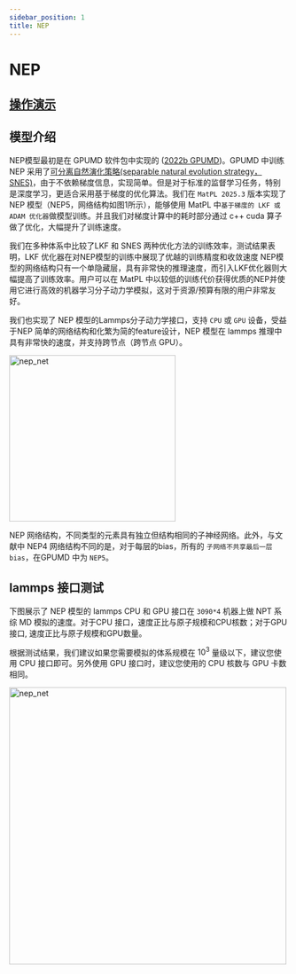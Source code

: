 ```yaml
---
sidebar_position: 1
title: NEP
---
```


# NEP

## **[操作演示](./nep-tutorial.md)**

## 模型介绍
NEP模型最初是在 GPUMD 软件包中实现的 ([2022b GPUMD](https://doi.org/10.1063/5.0106617))。GPUMD 中训练 NEP 采用了[可分离自然演化策略(separable natural evolution strategy，SNES)](https://doi.org/10.1145/2001576.2001692)，由于不依赖梯度信息，实现简单。但是对于标准的监督学习任务，特别是深度学习，更适合采用基于梯度的优化算法。我们在 `MatPL 2025.3` 版本实现了 NEP 模型（NEP5，网络结构如图1所示），能够使用 MatPL 中`基于梯度的 LKF 或 ADAM 优化器`做模型训练。并且我们对梯度计算中的耗时部分通过 c++ cuda 算子做了优化，大幅提升了训练速度。

我们在多种体系中比较了LKF 和 SNES 两种优化方法的训练效率，测试结果表明，LKF 优化器在对NEP模型的训练中展现了优越的训练精度和收敛速度 NEP模型的网络结构只有一个单隐藏层，具有非常快的推理速度，而引入LKF优化器则大幅提高了训练效率。用户可以在 MatPL 中以较低的训练代价获得优质的NEP并使用它进行高效的机器学习分子动力学模拟，这对于资源/预算有限的用户非常友好。

我们也实现了 NEP 模型的Lammps分子动力学接口，支持 `CPU` 或 `GPU` 设备，受益于NEP 简单的网络结构和化繁为简的feature设计，NEP 模型在 lammps 推理中具有非常快的速度，并支持跨节点（跨节点 GPU）。

<div style={{ display: 'inline-block', marginRight: '10px' }}>
  <img src={require("./pictures/nep_net.png").default} alt="nep_net" width="300" />
</div>

NEP 网络结构，不同类型的元素具有独立但结构相同的子神经网络。此外，与文献中 NEP4 网络结构不同的是，对于每层的bias，所有的 `子网络不共享最后一层bias`，在GPUMD 中为 `NEP5`。

<!-- ## 模型的训练测试

替换为最新的结果、是否把测试这部分结果单独提取出来作为NEP的README(介绍NEP的原理) -->

<!-- 我们对多种体系进行了测试，所有测试中将数据集的80%作为训练集，20%作为验证集。我们在公开的HfO2训练集（包含𝑃21/c、Pbca、𝑃ca21和𝑃42/nmc相的2200个结构）上对NEP模型分别在LKF和演化算法（SNES, GPUMD）训练，它们在验证集上的误差下降如下图2中所示。随着训练epoch增加，基于LKF的NEP模型相比于SNES，可以更快收敛到更低误差（误差越低精度越高）。在铝的体系下（包括3984个结构）也有相似结果（图3）。此外，我们在LiGePS体系以及五元合金体系中也有类似结果，更详细数据请参考已上传的训练和测试数据。

<div>
  <div style={{ display: 'inline-block', marginRight: '10px' }}>
    <img src={require("./pictures/hfo2_lkf_snes_energy.png").default} alt="hfo2_lkf_snes_energy" width="300" />
  </div>
  <div style={{ display: 'inline-block', marginRight: '10px' }}>
    <img src={require("./pictures/hfo2_lkf_snes_force.png").default} alt="hfo2_lkf_snes_force" width="300" />
  </div>
  <p>HfO2体系（2200个结构）下，NEP模型在LKF和SNES优化器下的能量（左图）和力（右图）收敛情况。图中虚线为SNES算法训练能够达到的最低loss水平。</p>

  <div style={{ display: 'inline-block', marginRight: '10px' }}>
    <img src={require("./pictures/al_lkf_snes_energy.png").default} alt="al_lkf_snes_energy" width="300" />
  </div>
  <div style={{ display: 'inline-block', marginRight: '10px' }}>
    <img src={require("./pictures/al_lkf_snes_force.png").default} alt="al_lkf_snes_force" width="300" />
  </div>
  <p>Al体系（3984个结构）下，NEP模型在LKF和SNES优化器下的能量（左图）和力（右图）收敛情况。图中虚线为SNES算法训练能够达到的最低loss水平。</p>
</div> -->

<!-- 
### MatPL 中NEP模型与深度势能模型的精度对比

深度势能（deep potential, DP）模型是目前广泛使用的一种神经网络模型，MatPL 中实现了Pytorch版本的DP模型，该DP模型也可以使用LKF优化器。我们在多个体系下，使用LKF优化器对NEP模型和DP（MatPL ）模型训练做了对比，结果如下图4中所示。在Al、HfO2、LiGePS（包含1万个结构）、[Ru、Rh、Ir、Pd、Ni]五元合金体系（包含9486个结构）下，MatPL 中的NEP模型比DP模型收敛都更快，精度也更高。特别的，对于五元合金，我们采用type embedding DP以减少元素种类对训练速度的影响（在之前的测试中，我们发现，对五种以上的元素的情况，在MatPL 的DP训练中引入type embedding可以获得比普通DP更高的精度）。

<div>
  <div style={{ display: 'inline-block', marginRight: '10px' }}>
    <img src={require("./pictures/NEP_Al.png").default} alt="al1" width="300" />
  </div>
  <div style={{ display: 'inline-block', marginRight: '10px' }}>
    <img src={require("./pictures/NEP_HfO2.png").default} alt="hfo2" width="300" />
  </div>
  <p></p>
  <div style={{ display: 'inline-block' }}>
    <img src={require("./pictures/NEP_Alloy.png").default} alt="Alloy" width="300" />
  </div>
  <div style={{ display: 'inline-block' }}>
  <img src={require("./pictures/NEP_LiGePS.png").default} alt="LiGePS" width="300" />
  </div>
</div>
NEP和DP模型在LKF优化器下训练误差收敛情况 -->


<!-- ### 测试数据
测试数据与模型已经上传, 您可以访问我们的 [百度云网盘下载 https://pan.baidu.com/s/1beFMBU1IehmNEpIQ9B8ybg?pwd=pwmt ](https://pan.baidu.com/s/1beFMBU1IehmNEpIQ9B8ybg?pwd=pwmt)， 或者我们的[开源数据集仓库](https://github.com/LonxunQuantum/PWMLFF_library/tree/main/PWMLFF_NEP_test_examples)。 -->


## lammps 接口测试
下图展示了 NEP 模型的 lammps CPU 和 GPU 接口在 `3090*4` 机器上做 NPT 系综 MD 模拟的速度。对于CPU 接口，速度正比与原子规模和CPU核数；对于GPU 接口, 速度正比与原子规模和GPU数量。

根据测试结果，我们建议如果您需要模拟的体系规模在 $10^3$ 量级以下，建议您使用 CPU 接口即可。另外使用 GPU 接口时，建议您使用的 CPU 核数与 GPU 卡数相同。

<div style={{ display: 'inline-block', marginRight: '10px' }}>
  <img src={require("./pictures/lmps_speed.png").default} alt="nep_net" width="500" />
</div>

